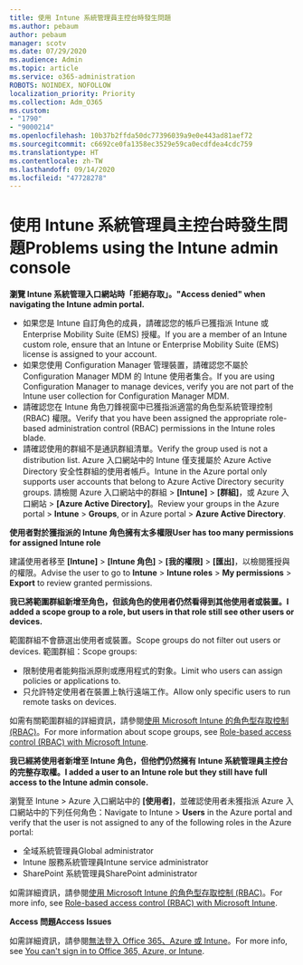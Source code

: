 ```yaml
---
title: 使用 Intune 系統管理員主控台時發生問題
ms.author: pebaum
author: pebaum
manager: scotv
ms.date: 07/29/2020
ms.audience: Admin
ms.topic: article
ms.service: o365-administration
ROBOTS: NOINDEX, NOFOLLOW
localization_priority: Priority
ms.collection: Adm_O365
ms.custom:
- "1790"
- "9000214"
ms.openlocfilehash: 10b37b2ffda50dc77396039a9e0e443ad81aef72
ms.sourcegitcommit: c6692ce0fa1358ec3529e59ca0ecdfdea4cdc759
ms.translationtype: HT
ms.contentlocale: zh-TW
ms.lasthandoff: 09/14/2020
ms.locfileid: "47728278"
---
```

# <a name="problems-using-the-intune-admin-console"></a><span data-ttu-id="4f810-102">使用 Intune 系統管理員主控台時發生問題</span><span class="sxs-lookup"><span data-stu-id="4f810-102">Problems using the Intune admin console</span></span>

<span data-ttu-id="4f810-103">**瀏覽 Intune 系統管理入口網站時「拒絕存取」。**</span><span class="sxs-lookup"><span data-stu-id="4f810-103">**"Access denied" when navigating the Intune admin portal.**</span></span>

- <span data-ttu-id="4f810-104">如果您是 Intune 自訂角色的成員，請確認您的帳戶已獲指派 Intune 或 Enterprise Mobility Suite (EMS) 授權。</span><span class="sxs-lookup"><span data-stu-id="4f810-104">If you are a member of an Intune custom role, ensure that an Intune or Enterprise Mobility Suite (EMS) license is assigned to your account.</span></span>
- <span data-ttu-id="4f810-105">如果您使用 Configuration Manager 管理裝置，請確認您不屬於 Configuration Manager MDM 的 Intune 使用者集合。</span><span class="sxs-lookup"><span data-stu-id="4f810-105">If you are using Configuration Manager to manage devices, verify you are not part of the Intune user collection for Configuration Manager MDM.</span></span>
- <span data-ttu-id="4f810-106">請確認您在 Intune 角色刀鋒視窗中已獲指派適當的角色型系統管理控制 (RBAC) 權限。</span><span class="sxs-lookup"><span data-stu-id="4f810-106">Verify that you have been assigned the appropriate role-based administration control (RBAC) permissions in the Intune roles blade.</span></span>
- <span data-ttu-id="4f810-107">請確認使用的群組不是通訊群組清單。</span><span class="sxs-lookup"><span data-stu-id="4f810-107">Verify the group used is not a distribution list.</span></span> <span data-ttu-id="4f810-108">Azure 入口網站中的 Intune 僅支援屬於 Azure Active Directory 安全性群組的使用者帳戶。</span><span class="sxs-lookup"><span data-stu-id="4f810-108">Intune in the Azure portal only supports user accounts that belong to Azure Active Directory security groups.</span></span> <span data-ttu-id="4f810-109">請檢閱 Azure 入口網站中的群組 > **[Intune]** > **[群組]**，或 Azure 入口網站 > **[Azure Active Directory]**。</span><span class="sxs-lookup"><span data-stu-id="4f810-109">Review your groups in the Azure portal > **Intune** > **Groups**, or in Azure portal > **Azure Active Directory**.</span></span>

<span data-ttu-id="4f810-110">**使用者對於獲指派的 Intune 角色擁有太多權限**</span><span class="sxs-lookup"><span data-stu-id="4f810-110">**User has too many permissions for assigned Intune role**</span></span>

<span data-ttu-id="4f810-111">建議使用者移至 **[Intune]** > **[Intune 角色]** > **[我的權限]** > **[匯出]**，以檢閱獲授與的權限。</span><span class="sxs-lookup"><span data-stu-id="4f810-111">Advise the user to go to **Intune** > **Intune roles** > **My permissions** > **Export** to review granted permissions.</span></span>

<span data-ttu-id="4f810-112">**我已將範圍群組新增至角色，但該角色的使用者仍然看得到其他使用者或裝置。**</span><span class="sxs-lookup"><span data-stu-id="4f810-112">**I added a scope group to a role, but users in that role still see other users or devices.**</span></span>

<span data-ttu-id="4f810-113">範圍群組不會篩選出使用者或裝置。</span><span class="sxs-lookup"><span data-stu-id="4f810-113">Scope groups do not filter out users or devices.</span></span> <span data-ttu-id="4f810-114">範圍群組：</span><span class="sxs-lookup"><span data-stu-id="4f810-114">Scope groups:</span></span>

- <span data-ttu-id="4f810-115">限制使用者能夠指派原則或應用程式的對象。</span><span class="sxs-lookup"><span data-stu-id="4f810-115">Limit who users can assign policies or applications to.</span></span>
- <span data-ttu-id="4f810-116">只允許特定使用者在裝置上執行遠端工作。</span><span class="sxs-lookup"><span data-stu-id="4f810-116">Allow only specific users to run remote tasks on devices.</span></span>

<span data-ttu-id="4f810-117">如需有關範圍群組的詳細資訊，請參閱[使用 Microsoft Intune 的角色型存取控制 (RBAC)](https://docs.microsoft.com/intune/role-based-access-control)。</span><span class="sxs-lookup"><span data-stu-id="4f810-117">For more information about scope groups, see  [Role-based access control (RBAC) with Microsoft Intune](https://docs.microsoft.com/intune/role-based-access-control).</span></span>

<span data-ttu-id="4f810-118">**我已經將使用者新增至 Intune 角色，但他們仍然擁有 Intune 系統管理員主控台的完整存取權。**</span><span class="sxs-lookup"><span data-stu-id="4f810-118">**I added a user to an Intune role but they still have full access to the Intune admin console.**</span></span>

<span data-ttu-id="4f810-119">瀏覽至 Intune > Azure 入口網站中的 **[使用者]**，並確認使用者未獲指派 Azure 入口網站中的下列任何角色：</span><span class="sxs-lookup"><span data-stu-id="4f810-119">Navigate to Intune > **Users** in the Azure portal and verify that the user is not assigned to any of the following roles in the Azure portal:</span></span>

- <span data-ttu-id="4f810-120">全域系統管理員</span><span class="sxs-lookup"><span data-stu-id="4f810-120">Global administrator</span></span>
- <span data-ttu-id="4f810-121">Intune 服務系統管理員</span><span class="sxs-lookup"><span data-stu-id="4f810-121">Intune service administrator</span></span>
- <span data-ttu-id="4f810-122">SharePoint 系統管理員</span><span class="sxs-lookup"><span data-stu-id="4f810-122">SharePoint administrator</span></span>

<span data-ttu-id="4f810-123">如需詳細資訊，請參閱[使用 Microsoft Intune 的角色型存取控制 (RBAC)](https://docs.microsoft.com/intune/role-based-access-control)。</span><span class="sxs-lookup"><span data-stu-id="4f810-123">For more info, see [Role-based access control (RBAC) with Microsoft Intune](https://docs.microsoft.com/intune/role-based-access-control).</span></span>

<span data-ttu-id="4f810-124">**Access 問題**</span><span class="sxs-lookup"><span data-stu-id="4f810-124">**Access Issues**</span></span>

<span data-ttu-id="4f810-125">如需詳細資訊，請參閱[無法登入 Office 365、Azure 或 Intune](https://support.microsoft.com/help/2412085/you-can-t-sign-in-to-office-365-azure-or-intune)。</span><span class="sxs-lookup"><span data-stu-id="4f810-125">For more info, see [You can't sign in to Office 365, Azure, or Intune](https://support.microsoft.com/help/2412085/you-can-t-sign-in-to-office-365-azure-or-intune).</span></span>